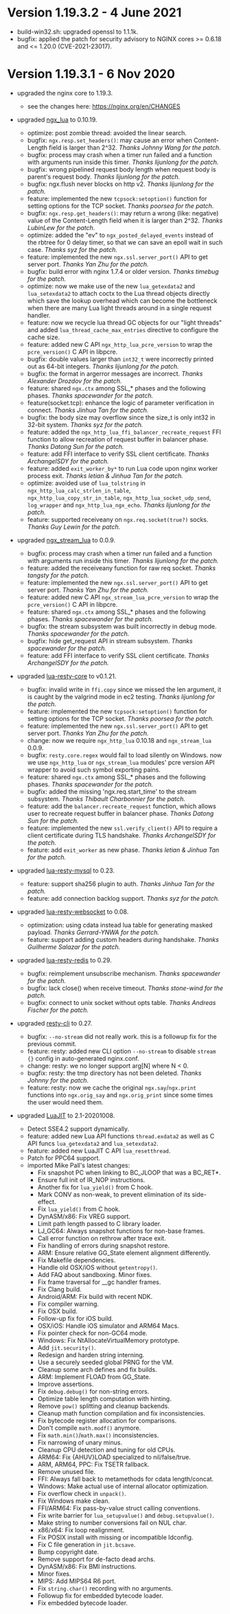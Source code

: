 <!---
    @title         ChangeLog for 1.19.3.x
    @creator       Johnny Wang
    @created       2021-06-04 08:27 GMT
--->

# Version 1.19.3.2 - 4 June 2021

* build-win32.sh: upgraded openssl to 1.1.1k.
* bugfix: applied the patch for security advisory to NGINX cores >= 0.6.18 and <= 1.20.0 (CVE-2021-23017).

# Version 1.19.3.1 - 6 Nov 2020

* upgraded the nginx core to 1.19.3.
    * see the changes here: https://nginx.org/en/CHANGES

* upgraded [ngx_lua](https://github.com/openresty/lua-nginx-module#readme) to 0.10.19.
    * optimize: post zombie thread: avoided the linear search.
    * bugfix: `ngx.resp.set_headers()`: may cause an error when Content-Length field is larger than 2^32. _Thanks Johnny Wang for the patch._
    * bugfix: process may crash when a timer run failed and a function with arguments run inside this timer. _Thanks lijunlong for the patch._
    * bugfix: wrong pipelined request body length when request body is parent's request body. _Thanks lijunlong for the patch._
    * bugfix: ngx.flush never blocks on http v2. _Thanks lijunlong for the patch._
    * feature: implemented the new `tcpsock:setoption()` function for setting options for the TCP socket. _Thanks poorsea for the patch._
    * bugfix: `ngx.resp.get_headers()`: may return a wrong (like: negative) value of the Content-Length field when it is larger than 2^32. _Thanks LubinLew for the patch._
    * optimize: added the "ev" to `ngx_posted_delayed_events` instead of the rbtree for 0 delay timer, so that we can save an epoll wait in such case. _Thanks syz for the patch._
    * feature: implemented the new `ngx.ssl.server_port()` API to get server port. _Thanks Yan Zhu for the patch._
    * bugfix: build error with nginx 1.7.4 or older version. _Thanks timebug for the patch._
    * optimize: now we make use of the new `lua_getexdata2` and `lua_setexdata2` to attach coctx to the Lua thread objects directly which save the lookup overhead which can become the bottleneck when there are many Lua light threads around in a single request handler.
    * feature: now we recycle lua thread GC objects for our "light threads" and added `lua_thread_cache_max_entries` directive to configure the cache size.
    * feature: added new C API `ngx_http_lua_pcre_version` to wrap the `pcre_version()` C API in libpcre.
    * bugfix: double values larger than `int32_t` were incorrectly printed out as 64-bit integers. _Thanks lijunlong for the patch._
    * bugfix: the format in argerror messages are incorrect. _Thanks Alexander Drozdov for the patch._
    * feature: shared `ngx.ctx` among SSL_* phases and the following phases. _Thanks spacewander for the patch._
    * feature(socket.tcp): enhance the logic of parameter verification in connect. _Thanks Jinhua Tan for the patch._
    * bugfix: the body size may overflow since the size_t is only int32 in 32-bit system. _Thanks syz for the patch._
    * feature: added the `ngx_http_lua_ffi_balancer_recreate_request` FFI function to allow recreation of request buffer in balancer phase. _Thanks Datong Sun for the patch._
    * feature: add FFI interface to verify SSL client certificate. _Thanks ArchangelSDY for the patch._
    * feature: added `exit_worker_by*` to run Lua code upon nginx worker process exit. _Thanks letian & Jinhua Tan for the patch._
    * optimize: avoided use of `lua_tolstring` in `ngx_http_lua_calc_strlen_in_table`, `ngx_http_lua_copy_str_in_table`, `ngx_http_lua_socket_udp_send`, `log_wrapper` and `ngx_http_lua_ngx_echo`. _Thanks lijunlong for the patch._
    * feature: supported receiveany on `ngx.req.socket(true?)` socks. _Thanks Guy Lewin for the patch._

* upgraded [ngx_stream_lua](https://github.com/openresty/stream-lua-nginx-module#readme) to 0.0.9.
    * bugfix: process may crash when a timer run failed and a function with arguments run inside this timer. _Thanks lijunlong for the patch._
    * feature: added the receiveany function for raw req socket. _Thanks tangsty for the patch._
    * feature: implemented the new `ngx.ssl.server_port()` API to get server port. _Thanks Yan Zhu for the patch._
    * feature: added new C API `ngx_stream_lua_pcre_version` to wrap the `pcre_version()` C API in libpcre.
    * feature: shared `ngx.ctx` among SSL_* phases and the following phases. _Thanks spacewander for the patch._
    * bugfix: the stream subsystem was built incorrectly in debug mode. _Thanks spacewander for the patch._
    * bugfix: hide get_request API in stream subsystem. _Thanks spacewander for the patch._
    * feature: add FFI interface to verify SSL client certificate. _Thanks ArchangelSDY for the patch._

* upgraded [lua-resty-core](https://github.com/openresty/lua-resty-core#readme) to v0.1.21.
    * bugfix: invalid write in `ffi.copy` since we missed the len argument, it is caught by the valgrind mode in ec2 testing. _Thanks lijunlong for the patch._
    * feature: implemented the new `tcpsock:setoption()` function for setting options for the TCP socket. _Thanks poorsea for the patch._
    * feature: implemented the new `ngx.ssl.server_port()` API to get server port. _Thanks Yan Zhu for the patch._
    * change: now we require `ngx_http_lua` 0.10.18 and `ngx_stream_lua` 0.0.9.
    * bugfix: `resty.core.regex` would fail to load silently on Windows. now we use `ngx_http_lua` or `ngx_stream_lua` modules' pcre version API wrapper to avoid such symbol exporting pains.
    * feature: shared `ngx.ctx` among SSL_* phases and the following phases. _Thanks spacewander for the patch._
    * bugfix: added the missing 'ngx.req.start_time' to the stream subsystem. _Thanks Thibault Charbonnier for the patch._
    * feature: add the `balancer.recreate_request` function, which allows user to recreate request buffer in balancer phase. _Thanks Datong Sun for the patch._
    * feature: implemented the new `ssl.verify_client()` API to require a client certificate during TLS handshake. _Thanks ArchangelSDY for the patch._
    * feature: add `exit_worker` as new phase. _Thanks letian & Jinhua Tan for the patch._

* upgraded [lua-resty-mysql](https://github.com/openresty/lua-resty-mysql#readme) to 0.23.
    * feature: support sha256 plugin to auth. _Thanks Jinhua Tan for the patch._
    * feature: add connection backlog support. _Thanks syz for the patch._

* upgraded [lua-resty-websocket](https://github.com/openresty/lua-resty-websocket#readme) to 0.08.
    * optimization: using cdata instead lua table for generating masked payload. _Thanks Gerrard-YNWA for the patch._
    * feature: support adding custom headers during handshake. _Thanks Guilherme Salazar for the patch._

* upgraded [lua-resty-redis](https://github.com/openresty/lua-resty-redis#readme) to 0.29.
    * bugfix: reimplement unsubscribe mechanism. _Thanks spacewander for the patch._
    * bugfix: lack close() when receive timeout. _Thanks stone-wind for the patch._
    * bugfix: connect to unix socket without opts table. _Thanks Andreas Fischer for the patch._

* upgraded [resty-cli](https://github.com/openresty/resty-cli#readme) to 0.27.
    * bugfix: `--no-stream` did not really work. this is a followup fix for the previous commit.
    * feature: resty: added new CLI option `--no-stream` to disable `stream {}` config in auto-generated nginx.conf.
    * change: resty: we no longer support arg[N] where N < 0.
    * bugfix: resty: the tmp directory has not been deleted. _Thanks Johnny for the patch._
    * feature: resty: now we cache the original `ngx.say`/`ngx.print` functions into `ngx.orig_say` and `ngx.orig_print` since some times the user would need them.

* upgraded [LuaJIT](https://github.com/openresty/luajit2) to 2.1-20201008.
    * Detect SSE4.2 support dynamically.
    * feature: added new Lua API functions `thread.exdata2` as well as C API funcs `lua_getexdata2` and `lua_setexdata2`.
    * feature: added new LuaJIT C API `lua_resetthread`.
    * Patch for PPC64 support.
    * imported Mike Pall's latest changes:
        * Fix snapshot PC when linking to BC_JLOOP that was a BC_RET*.
        * Ensure full init of IR_NOP instructions.
        * Another fix for `lua_yield()` from C hook.
        * Mark CONV as non-weak, to prevent elimination of its side-effect.
        * Fix `lua_yield()` from C hook.
        * DynASM/x86: Fix VREG support.
        * Limit path length passed to C library loader.
        * LJ_GC64: Always snapshot functions for non-base frames.
        * Call error function on rethrow after trace exit.
        * Fix handling of errors during snapshot restore.
        * ARM: Ensure relative GG_State element alignment differently.
        * Fix Makefile dependencies.
        * Handle old OSX/iOS without `getentropy()`.
        * Add FAQ about sandboxing. Minor fixes.
        * Fix frame traversal for __gc handler frames.
        * Fix Clang build.
        * Android/ARM: Fix build with recent NDK.
        * Fix compiler warning.
        * Fix OSX build.
        * Follow-up fix for iOS build.
        * OSX/iOS: Handle iOS simulator and ARM64 Macs.
        * Fix pointer check for non-GC64 mode.
        * Windows: Fix NtAllocateVirtualMemory prototype.
        * Add `jit.security()`.
        * Redesign and harden string interning.
        * Use a securely seeded global PRNG for the VM.
        * Cleanup some arch defines and fix builds.
        * ARM: Implement FLOAD from GG_State.
        * Improve assertions.
        * Fix `debug.debug()` for non-string errors.
        * Optimize table length computation with hinting.
        * Remove `pow()` splitting and cleanup backends.
        * Cleanup math function compilation and fix inconsistencies.
        * Fix bytecode register allocation for comparisons.
        * Don't compile `math.modf()` anymore.
        * Fix `math.min()`/`math.max()` inconsistencies.
        * Fix narrowing of unary minus.
        * Cleanup CPU detection and tuning for old CPUs.
        * ARM64: Fix {AHUV}LOAD specialized to nil/false/true.
        * ARM, ARM64, PPC: Fix TSETR fallback.
        * Remove unused file.
        * FFI: Always fall back to metamethods for cdata length/concat.
        * Windows: Make actual use of internal allocator optimization.
        * Fix overflow check in `unpack()`.
        * Fix Windows make clean.
        * FFI/ARM64: Fix pass-by-value struct calling conventions.
        * Fix write barrier for `lua_setupvalue()` and `debug.setupvalue()`.
        * Make string to number conversions fail on NUL char.
        * x86/x64: Fix loop realignment.
        * Fix POSIX install with missing or incompatible ldconfig.
        * Fix C file generation in `jit.bcsave`.
        * Bump copyright date.
        * Remove support for de-facto dead archs.
        * DynASM/x86: Fix BMI instructions.
        * Minor fixes.
        * MIPS: Add MIPS64 R6 port.
        * Fix `string.char()` recording with no arguments.
        * Followup fix for embedded bytecode loader.
        * Fix embedded bytecode loader.
